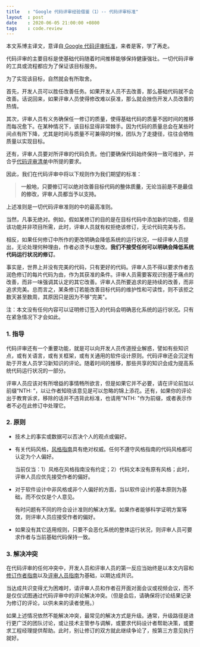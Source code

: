```yaml
---
title   : "Google 代码评审经验借鉴（1）-- 代码评审标准"
layout  : post
date    : 2020-06-05 21:00:00 +0800
tags    : code.review
---
```


本文系博主译文，意译自[ Google 代码评审标准][ Google 代码评审标准]，来者是客，学了再走。

代码评审的主要目标是使基础代码随着时间推移能够保持健康强壮。一切代码评审的工具或流程都应为了保证该目标服务。

为了实现该目标，自然就会有所取舍。

首先，开发人员可以胜任改善任务。如果开发人员不去改善，那么基础代码就不会改善。话说回来，如果评审人员使得修改难以获准，那么就会挫伤开发人员改善的热情。<!--就代码评审而言，开发人员与评审人员要存在共识，可以公事公办，理性进退取舍。-->

其次，评审人员有义务确保任一修订的质量，使得基础代码的质量不因时间的推移而每况愈下。在某种情况下，该目标显得非常棘手。因为代码的质量总会在某些时间点有所下降，尤其是时间与质量不可兼得的时候，团队为了走捷径，往往会牺牲质量以实现目标。

还有，评审人员要对所评审的代码负责。他们要确保代码始终保持一致可维护，并合乎[代码评审清单]()中所提的要求。

因此，我们在代码评审中将以下规则作为我们期望的标准：

> **一般地，只要修订可以绝对改善目标代码的整体质量，无论当前是不是最佳的修改，评审人员都当予以支持。**

上述准则是一切代码评审准则的中的最高准则。

当然，凡事无绝对。例如，假如某修订的目的是在目标代码中添加新的功能，但是该功能并非项目所需，此时，评审人员就有权拒绝该修订，无论代码完美与否。

相反，如果任何修订中所作的更改明确会降低系统的运行状况，一经评审人员提出，无论处理何种理由，作者必须予以整改。**我们不接受任何可以明确会降低系统代码运行状况的修订**。

事实是，世界上并没有完美的代码，只有更好的代码。评审人员不得以要求作者去润色修订的每片代码为由，作为其获准的条件。评审人员需要客观识别基于痛点的改善，而非一味强调其认定的其它改善。评审人员所要追求的是持续的改善，而非追求完美。总而言之，某条修订若能改善目标代码的维护性和可读性，则不该拒之数天甚至数周，其原因只是因为不够"完美"。<!--特别有价值的评审准则，需所有评审人员悉知，它可以帮助有效解决多数评审双方的争端。-->

注：本文没有任何内容可以证明修订签入的代码会明确恶化系统的运行状况。只有在紧急情况下才会如此。

### 1. 指导

代码评审还有一个重要功能，就是可以向开发人员传道授业解惑，譬如有些知识点，或有关语言，或有关框架，或有关通用的软件设计原则。代码评审还会沉淀有助于开发人员学习新知识的评论。随着时间的推移，那些共享的知识会成为提高系统代码运行状况的一部分。

评审人员应该对有所增益的事情畅所欲言，但是如果它并不必要，请在评论前加以前缀“NTH: ”，以让作者知晓该意见是可以忽略的锦上添花。还有，如果你的评论出于教育诉求，移除的话并不违背此标准，也请用"NTH: "作为前缀，或者表示作者不必在此修订中处理它。<!--此处对原文位置有调整。此外，原文并非"NTH: "，而是"Nit: "，但因为后者不知道怎么理解，固作此变更，前者是"Nice To Have"的缩写。-->

### 2. 原则

- 技术上的事实或数据可以否决个人的观点或偏好。

- 有关代码风格，[风格指南]()具有绝对权威。任何不遵守风格指南的代码风格都可认定为个人偏好。

  当前仅当：1）风格在风格指南没有约定；2）代码文本没有原有风格；此时，评审人员应优先接受作者的偏好。

- 对于软件设计中非风格或非个人偏好的方面，当以软件设计的基本原则为基础，而不仅仅是个人意见。

  有时问题有不同的符合设计准则的解决方案。如果作者能够科学证明方案等效，则评审人员应接受作者的偏好。

- 如果没有其它适用规则，只要不会恶化系统的整体运行状况，则评审人员可要求作者与当前基础代码保持一致。

### 3. 解决冲突

在代码评审的任何冲突中，开发人员和评审人员的第一反应当始终是以本文内容和[修订作者指南]()以及[评审人员指南]()为基础，以期达成共识。

当达成共识变得尤为困难时，请评审人员和作者召开面对面会议或视频会议，而不是仅仅试图通过代码评审中的评论解决冲突。（但是会后，请确保将讨论结果记录为修订的评论，以供未来的读者使用。）

如果上述情况依然不能解决冲突，最常见的解决方式是升级。通常，升级路径是进行更广泛的团队讨论，或让技术主管参与调解，或要求代码设计者帮助决策，或要求工程经理提供帮助。此时，别让修订的双方就此继续争论了，按第三方意见执行就好。

[ Google 代码评审标准]: https://google.github.io/eng-practices/review/reviewer/standard.html " Google 评审标准"

